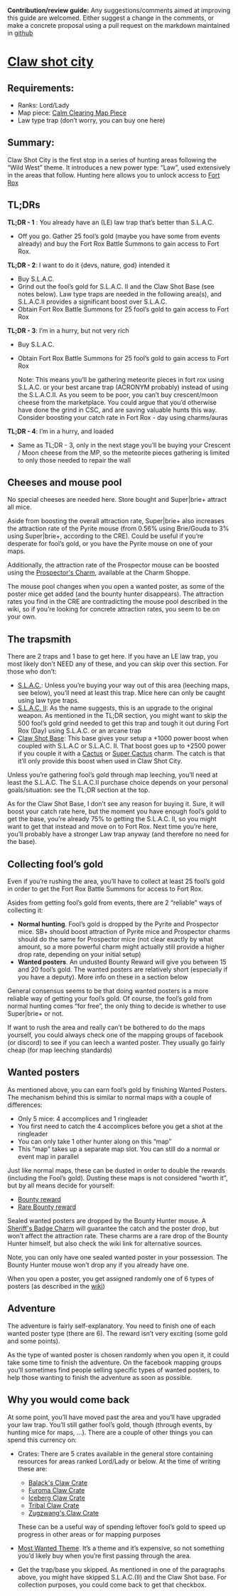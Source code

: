 **Contribution/review guide:** Any suggestions/comments aimed at improving this guide are welcomed.
Either suggest a change in the comments, or make a concrete proposal using a pull request on the markdown
maintained in [github](https://github.com/bavovanachte/mh-guide-contributions/blob/master/claw-shot-city.md)

# [Claw shot city](https://mhwiki.hitgrab.com/wiki/index.php/Claw_Shot_City)

## Requirements:

* Ranks: Lord/Lady
* Map piece: [Calm Clearing Map Piece](https://mhwiki.hitgrab.com/wiki/index.php/Maps_and_Keys#Calm_Clearing_Map_Piece)
* Law type trap (don’t worry, you can buy one here)

## Summary:

Claw Shot City is the first stop in a series of hunting areas following the “Wild West” theme.
It introduces a new power type: “Law”, used extensively in the areas that follow.
Hunting here allows you to unlock access to [Fort Rox](https://mhwiki.hitgrab.com/wiki/index.php/Fort_Rox)

## TL;DRs

**TL;DR - 1** : You already have an (LE) law trap that’s better than S.L.A.C.

* Off you go. Gather 25 fool’s gold (maybe you have some from events already) and buy the Fort Rox Battle
  Summons to gain access to Fort Rox.

**TL;DR - 2**: I want to do it {devs, nature, god} intended it

* Buy S.L.A.C.
* Grind out the fool’s gold for S.L.A.C. II and the Claw Shot Base (see notes below).
  Law type traps are needed in the following area(s), and S.L.A.C.II provides a significant boost over S.L.A.C.
* Obtain Fort Rox Battle Summons for 25 fool’s gold to gain access to Fort Rox

**TL;DR - 3**: I’m in a hurry, but not very rich

* Buy S.L.A.C.
* Obtain Fort Rox Battle Summons for 25 fool’s gold to gain access to Fort Rox

  Note: This means you’ll be gathering meteorite pieces in fort rox using S.L.A.C. or your best arcane trap
  (ACRONYM probably) instead of using the S.L.A.C.II. As you seem to be poor, you can’t buy crescent/moon cheese from
  the marketplace. You could argue that you’d otherwise have done the grind in CSC, and are saving valuable hunts
  this way. Consider boosting your catch rate in Fort Rox - day using charms/auras

**TL;DR - 4**: I’m in a hurry, and loaded

* Same as TL;DR - 3, only in the next stage you’ll be buying your Crescent / Moon cheese from the MP, so the meteorite
  pieces gathering is limited to only those needed to repair the wall

## Cheeses and mouse pool

No special cheeses are needed here. Store bought and Super|brie+ attract all mice.

Aside from boosting the overall attraction rate, Super|brie+ also increases the attraction rate of the Pyrite mouse
(from 0.56% using Brie/Gouda to 3% using Super|brie+, according to the CRE). Could be useful if you’re desperate for
fool’s gold, or you have the Pyrite mouse on one of your maps.

Additionally, the attraction rate of the Prospector mouse can be boosted using the
[Prospector's Charm](https://mhwiki.hitgrab.com/wiki/index.php/Prospector%27s_Charm), available at the Charm Shoppe.

The mouse pool changes when you open a wanted poster, as some of the poster mice get added
(and the bounty hunter disappears). The attraction rates you find in the CRE are contradicting the mouse pool described
in the wiki, so if you’re looking for concrete attraction rates, you seem to be on your own.


## The trapsmith

There are 2 traps and 1 base to get here. If you have an LE law trap, you most likely don’t NEED any of these, and you
can skip over this section. For those who don’t:


* [S.L.A.C.](https://mhwiki.hitgrab.com/wiki/index.php/S.L.A.C.): Unless you’re buying your way out of this area
  (leeching maps, see below), you’ll need at least this trap. Mice here can only be caught using law type traps.
* [S.L.A.C. II](https://mhwiki.hitgrab.com/wiki/index.php/S.L.A.C._II): As the name suggests, this is an upgrade to the
  original weapon. As mentioned in the TL;DR section, you might want to skip the 500 fool’s gold grind  needed to get this
  trap and tough it out during Fort Rox (Day) using S.L.A.C. or an arcane trap
* [Claw Shot Base](https://mhwiki.hitgrab.com/wiki/index.php/Claw_Shot_Base): This base gives your setup a +1000 power
  boost when coupled with S.L.A.C or S.L.A.C. II. That boost goes up to +2500 power if you couple it with a
  [Cactus](https://mhwiki.hitgrab.com/wiki/index.php/Cactus_Charm) or
  [Super Cactus](https://mhwiki.hitgrab.com/wiki/index.php/Super_Cactus_Charm) charm. The catch is that it’ll only
  provide this boost when used in Claw Shot City.

Unless you’re gathering fool’s gold through map leeching, you’ll need at least the S.L.A.C. The S.L.A.C.II purchase
choice depends on your personal goals/situation: see the TL;DR section at the top.


As for the Claw Shot Base, I don’t see any reason for buying it. Sure, it will boost your catch rate here, but the
moment you have enough fool’s gold to get the base, you’re already 75% to getting the S.L.A.C. II, so you might want to
get that instead and move on to Fort Rox. Next time you’re here, you’ll probably have a stronger Law trap anyway
(and therefore no need for the base).

## Collecting fool’s gold

Even if you’re rushing the area, you’ll have to collect at least 25 fool’s gold in order to get the
Fort Rox Battle Summons for access to Fort Rox.


Asides from getting fool’s gold from events, there are 2 “reliable” ways of collecting it:


   * **Normal hunting**. Fool’s gold is dropped by the Pyrite and Prospector mice. SB+ should boost attraction of
     Pyrite mice and Prospector charms should do the same for Prospector mice (not clear exactly by what amount, so a
     more powerful charm might actually still provide a higher drop rate, depending on your initial setup)
   * **Wanted posters**. An undusted Bounty Reward will give you between 15 and 20 fool’s gold. The wanted posters are
     relatively short (especially if you have a deputy). More info on these in a section below


General consensus seems to be that doing wanted posters is a more reliable way of getting your fool’s gold. Of course,
the fool’s gold from normal hunting comes “for free”, the only thing to decide is whether to use Super|brie+ or not.


If want to rush the area and really can’t be bothered to do the maps yourself, you could always check one of the mapping
groups of facebook (or discord) to see if you can leech a wanted poster.
They usually go fairly cheap (for map leeching standards)

## Wanted posters

As mentioned above, you can earn fool’s gold by finishing Wanted Posters.
The mechanism behind this is similar to normal maps with a couple of differences:

   * Only 5 mice: 4 accomplices and 1 ringleader
   * You first need to catch the 4 accomplices before you get a shot at the ringleader
   * You can only take 1 other hunter along on this “map”
   * This “map” takes up a separate map slot. You can still do a normal or event map in parallel

Just like normal maps, these can be dusted in order to double the rewards (including the Fool’s gold).
Dusting these maps is not considered “worth it”, but by all means decide for yourself:

   * [Bounty reward](https://mhhunthelper.agiletravels.com/converter.php?item=1745)
   * [Rare Bounty reward](https://mhhunthelper.agiletravels.com/converter.php?item=1767)

Sealed wanted posters are dropped by the Bounty Hunter mouse. A
[Sheriff's Badge Charm](https://mhwiki.hitgrab.com/wiki/index.php/Sheriff%27s_Badge_Charm) will guarantee the catch and
the poster drop, but won’t affect the attraction rate. These charms are a rare drop of the Bounty Hunter himself, but
also check the wiki link for alternative sources.

Note, you can only have one sealed wanted poster in your possession.
The Bounty Hunter mouse won’t drop any if you already have one.


When you open a poster, you get assigned randomly one of 6 types of posters (as described in the
[wiki](https://mhwiki.hitgrab.com/wiki/index.php/Wanted_Poster))

## Adventure

The adventure is fairly self-explanatory. You need to finish one of each wanted poster type (there are 6).
The reward isn’t very exciting (some gold and some points).


As the type of wanted poster is chosen randomly when you open it, it could take some time to finish the adventure.
On the facebook mapping groups you’ll sometimes find people selling specific types of wanted posters, to help those
wanting to finish the adventure as soon as possible.


## Why you would come back

At some point, you’ll have moved past the area and you’ll have upgraded your law trap.
You’ll still gather fool’s gold, though (through events, by hunting mice for maps, …).
There are a couple of other things you can spend this currency on:


   * Crates: There are 5 crates available in the general store containing resources for areas ranked Lord/Lady or below.
     At the time of writing these are:

     * [Balack's Claw Crate](https://mhwiki.hitgrab.com/wiki/index.php/Balack%27s_Claw_Crate)
     * [Furoma Claw Crate](https://mhwiki.hitgrab.com/wiki/index.php/Furoma_Claw_Crate)
     * [Iceberg Claw Crate](https://mhwiki.hitgrab.com/wiki/index.php/Iceberg_Claw_Crate)
     * [Tribal Claw Crate](https://mhwiki.hitgrab.com/wiki/index.php/Tribal_Claw_Crate)
     * [Zugzwang's Claw Crate](https://mhwiki.hitgrab.com/wiki/index.php/Zugzwang%27s_Claw_Crate)

     These can be a useful way of spending leftover fool’s gold to speed up progress in other areas or for mapping purposes

   * [Most Wanted Theme](https://mhwiki.hitgrab.com/wiki/index.php/Most_Wanted_Theme).
     It’s a theme and it’s expensive, so not something you’d likely buy when you’re first passing through the area.
   * Get the trap/base you skipped. As mentioned in one of the paragraphs above, you might have skipped S.L.A.C.(II)
     and the Claw Shot base. For collection purposes, you could come back to get that checkbox.